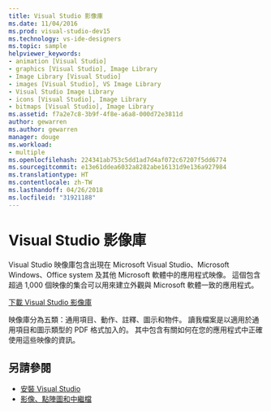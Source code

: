 ```yaml
---
title: Visual Studio 影像庫
ms.date: 11/04/2016
ms.prod: visual-studio-dev15
ms.technology: vs-ide-designers
ms.topic: sample
helpviewer_keywords:
- animation [Visual Studio]
- graphics [Visual Studio], Image Library
- Image Library [Visual Studio]
- images [Visual Studio], VS Image Library
- Visual Studio Image Library
- icons [Visual Studio], Image Library
- bitmaps [Visual Studio], Image Library
ms.assetid: f7a2e7c8-3b9f-4f8e-a6a8-000d72e3811d
author: gewarren
ms.author: gewarren
manager: douge
ms.workload:
- multiple
ms.openlocfilehash: 224341ab753c5dd1ad7d4af072c67207f5dd6774
ms.sourcegitcommit: e13e61ddea6032a8282abe16131d9e136a927984
ms.translationtype: HT
ms.contentlocale: zh-TW
ms.lasthandoff: 04/26/2018
ms.locfileid: "31921188"
---
```

# <a name="the-visual-studio-image-library"></a>Visual Studio 影像庫

Visual Studio 映像庫包含出現在 Microsoft Visual Studio、Microsoft Windows、Office system 及其他 Microsoft 軟體中的應用程式映像。 這個包含超過 1,000 個映像的集合可以用來建立外觀與 Microsoft 軟體一致的應用程式。

[下載 Visual Studio 影像庫](http://go.microsoft.com/fwlink/p/?LinkId=275090)

映像庫分為五類：通用項目、動作、註釋、圖示和物件。 讀我檔案是以適用於通用項目和圖示類型的 PDF 格式加入的。 其中包含有關如何在您的應用程式中正確使用這些映像的資訊。

## <a name="see-also"></a>另請參閱

- [安裝 Visual Studio](../install/install-visual-studio.md)
- [影像、點陣圖和中繼檔](/dotnet/framework/winforms/advanced/images-bitmaps-and-metafiles)